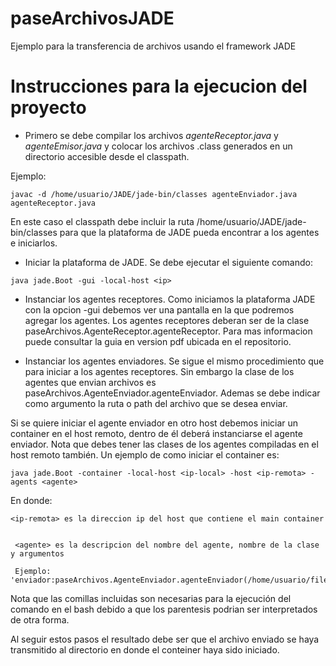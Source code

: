 paseArchivosJADE
================

Ejemplo para la transferencia de  archivos usando el framework JADE

Instrucciones para la ejecucion del proyecto
============================================

*    Primero se debe compilar los archivos *agenteReceptor.java* y *agenteEmisor.java*
 y colocar los archivos .class generados en un directorio accesible desde el classpath. 

Ejemplo:

    javac -d /home/usuario/JADE/jade-bin/classes agenteEnviador.java agenteReceptor.java

En este caso el classpath debe incluir la ruta /home/usuario/JADE/jade-bin/classes
para que la plataforma de JADE pueda encontrar a los agentes e iniciarlos. 

*    Iniciar la plataforma de JADE. Se debe ejecutar el siguiente comando:

    java jade.Boot -gui -local-host <ip> 
 

*    Instanciar los agentes receptores. Como iniciamos la plataforma JADE con
la opcion -gui debemos ver una pantalla en la que podremos agregar los agentes.
Los agentes receptores deberan ser de la clase paseArchivos.AgenteReceptor.agenteReceptor.
Para mas informacion puede consultar la guia en version pdf ubicada en el repositorio.

*    Instanciar los agentes enviadores. Se sigue el mismo procedimiento que para iniciar
a los agentes receptores. Sin embargo la clase de los agentes que envian archivos 
es paseArchivos.AgenteEnviador.agenteEnviador. Ademas se debe indicar como argumento la
ruta o path del archivo que se desea enviar.

Si se quiere iniciar el agente enviador en otro host debemos iniciar un container en el
host remoto, dentro de él deberá instanciarse el agente enviador. Nota que debes tener 
las clases de los agentes compiladas en el host remoto también.
Un ejemplo de como iniciar el container es:

    java jade.Boot -container -local-host <ip-local> -host <ip-remota> -agents <agente>

En donde:

    <ip-remota> es la direccion ip del host que contiene el main container


     <agente> es la descripcion del nombre del agente, nombre de la clase y argumentos 

     Ejemplo: 'enviador:paseArchivos.AgenteEnviador.agenteEnviador(/home/usuario/file)'

Nota que las comillas incluidas son necesarias para la ejecución del comando en el bash
debido a que los parentesis podrian ser interpretados de otra forma.  

Al seguir estos pasos el resultado debe ser que el archivo enviado se haya transmitido 
al directorio en donde el conteiner haya sido iniciado.   
